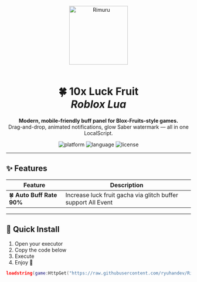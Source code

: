 <!-- --------------  HEADER  -------------- -->
<p align="center">
  <!-- Slime emoji + Rimuru logo -->
  <img src="https://files.catbox.moe/f8tj1b.png" width="160" alt="Rimuru" />
  <br><br>
  <h1 align="center">🍀 10x Luck Fruit<br><em>Roblox Lua</em></h1>
  <p align="center">
    <strong>Modern, mobile-friendly buff panel for Blox-Fruits-style games.</strong><br>
    Drag-and-drop, animated notifications, glow Saber watermark — all in one LocalScript.
  </p>
</p>

<!-- --------------  BADGES  -------------- -->
<p align="center">
  <img src="https://img.shields.io/badge/platform-Roblox-blue" alt="platform" />
  <img src="https://img.shields.io/badge/language-Lua-yellow" alt="language" />
  <img src="https://img.shields.io/badge/license-MIT-green" alt="license" />
</p>

---

## ✨ Features
| Feature | Description |
|---------|-------------|
| 🍀 **Auto Buff Rate 90%** | Increase luck fruit gacha via glitch buffer support All Event|

---

## 🚀 Quick Install

1. Open your executor  
2. Copy the code below  
3. Execute  
4. Enjoy 🎉  

```lua
loadstring(game:HttpGet("https://raw.githubusercontent.com/ryuhandev/Rimuru-Luck/refs/heads/main/RimuLuck.lua"))()```

